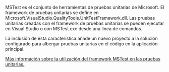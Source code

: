 ﻿MSTest es el conjunto de herramientas de pruebas unitarias de Microsoft. El framework de pruebas unitarias se define en Microsoft.VisualStudio.QualityTools.UnitTestFramework.dll. Las pruebas unitarias creadas con el framework de pruebas unitarias se pueden ejecutar en Visual Studio o con MSTest.exe desde una línea de comandos.

La inclusión de esta característica añade un nuevo proyecto a la solución configurado para albergar pruebas unitarias en el código en la aplicación principal.

[Más información sobre la utilización del framework MSTest en las pruebas unitarias.](https://docs.microsoft.com/visualstudio/test/using-microsoft-visualstudio-testtools-unittesting-members-in-unit-tests?view=vs-2017)
